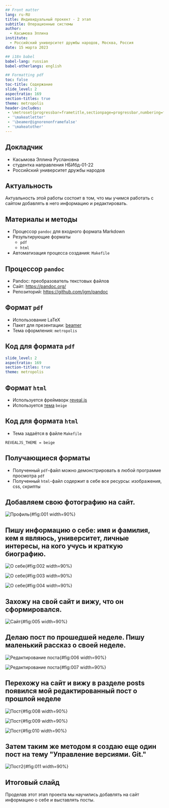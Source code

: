 ```yaml
---
## Front matter
lang: ru-RU
title: Индивидуальный прокект - 2 этап
subtitle: Операционные системы
author:
  - Касымова Эллина
institute:
  - Российский университет дружбы народов, Москва, Россия
date: 15 марта 2023

## i18n babel
babel-lang: russian
babel-otherlangs: english

## Formatting pdf
toc: false
toc-title: Содержание
slide_level: 2
aspectratio: 169
section-titles: true
theme: metropolis
header-includes:
 - \metroset{progressbar=frametitle,sectionpage=progressbar,numbering=fraction}
 - '\makeatletter'
 - '\beamer@ignorenonframefalse'
 - '\makeatother'
---
```



## Докладчик

  * Касымова Эллина Руслановна
  * студентка направления НБИбд-01-22
  * Российский университет дружбы народов

## Актуальность

Актуальность этой работы состоит в том, что мы учимся работать с сайтом добавлять в него информацию и редактировать.


## Материалы и методы

- Процессор `pandoc` для входного формата Markdown
- Результирующие форматы
	- `pdf`
	- `html`
- Автоматизация процесса создания: `Makefile`

## Процессор `pandoc`

- Pandoc: преобразователь текстовых файлов
- Сайт: <https://pandoc.org/>
- Репозиторий: <https://github.com/jgm/pandoc>

## Формат `pdf`

- Использование LaTeX
- Пакет для презентации: [beamer](https://ctan.org/pkg/beamer)
- Тема оформления: `metropolis`

## Код для формата `pdf`

```yaml
slide_level: 2
aspectratio: 169
section-titles: true
theme: metropolis
```

## Формат `html`

- Используется фреймворк [reveal.js](https://revealjs.com/)
- Используется [тема](https://revealjs.com/themes/) `beige`

## Код для формата `html`

- Тема задаётся в файле `Makefile`

```make
REVEALJS_THEME = beige 
```

## Получающиеся форматы

- Полученный `pdf`-файл можно демонстрировать в любой программе просмотра `pdf`
- Полученный `html`-файл содержит в себе все ресурсы: изображения, css, скрипты


## Добавляем свою фотографию на сайт.

![Профиль](image/1.png){#fig:001 width=90%}

## Пишу информацию о себе: имя и фамилия, кем я являюсь, университет, личные интересы, на кого учусь и краткую биографию.

![О себе](image/2.png){#fig:002 width=90%}

![О себе](image/3.png){#fig:003 width=90%}

![О себе](image/4.png){#fig:004 width=90%}

## Захожу на свой сайт и вижу, что он сформировался.

![Сайт](image/5.png){#fig:005 width=90%}

## Делаю пост по прошедшей неделе. Пишу маленький рассказ о своей неделе.

![Редактирование поста](image/6.png){#fig:006 width=90%}

![Редактирование поста](image/7.png){#fig:007 width=90%}

## Перехожу на сайт и вижу в разделе posts появился мой редактированный пост о прошлой неделе

![Пост](image/8.png){#fig:008 width=90%}

![Пост](image/9.png){#fig:009 width=90%}

![Пост](image/10.png){#fig:010 width=90%}

## Затем таким же методом я создаю еще один пост на тему "Управление версиями. Git."

![Пост2](image/11.png){#fig:011 width=90%}

## Итоговый слайд

Проделав этот этап проекта мы научились добавлять на сайт информацию о себе и выставлять посты.

